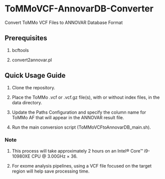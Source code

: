 # ToMMoVCF-AnnovarDB-Converter
Convert ToMMo VCF Files to ANNOVAR Database Format

## Prerequisites
1. bcftools

2. convert2annovar.pl

## Quick Usage Guide
1. Clone the repository.

3. Place the ToMMo .vcf or .vcf.gz file(s), with or without index files, in the data directory.
 
4. Update the Paths Configuration and specify the column name for ToMMo AF that will appear in the ANNOVAR result file.

5. Run the main conversion script (ToMMoVCFtoAnnovarDB_main.sh).


### Note
1. This process will take approximately 2 hours on an Intel® Core™ i9-10980XE CPU @ 3.00GHz × 36.

3. For exome analysis pipelines, using a VCF file focused on the target region will help save processing time.
